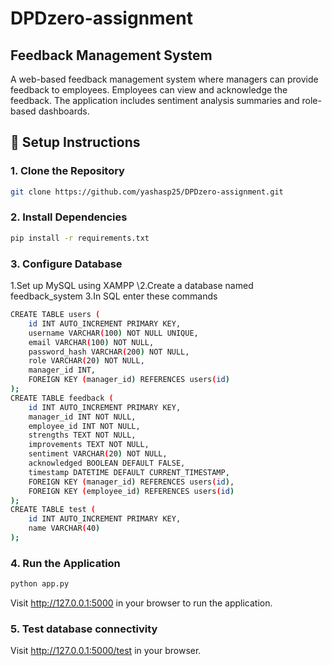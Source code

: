 # DPDzero-assignment

## Feedback Management System

A web-based feedback management system where managers can provide feedback to employees. Employees can view and acknowledge the feedback. The application includes sentiment analysis summaries and role-based dashboards.


## 🧪 Setup Instructions

### 1. Clone the Repository
```bash
git clone https://github.com/yashasp25/DPDzero-assignment.git
```

### 2. Install Dependencies
```bash
pip install -r requirements.txt
```

### 3. Configure Database
1.Set up MySQL using XAMPP 
\2.Create a database named feedback_system
3.In SQL enter these commands
```bash
CREATE TABLE users (
    id INT AUTO_INCREMENT PRIMARY KEY,
    username VARCHAR(100) NOT NULL UNIQUE,
    email VARCHAR(100) NOT NULL,
    password_hash VARCHAR(200) NOT NULL,
    role VARCHAR(20) NOT NULL,
    manager_id INT,
    FOREIGN KEY (manager_id) REFERENCES users(id)
);
CREATE TABLE feedback (
    id INT AUTO_INCREMENT PRIMARY KEY,
    manager_id INT NOT NULL,
    employee_id INT NOT NULL,
    strengths TEXT NOT NULL,
    improvements TEXT NOT NULL,
    sentiment VARCHAR(20) NOT NULL,
    acknowledged BOOLEAN DEFAULT FALSE,
    timestamp DATETIME DEFAULT CURRENT_TIMESTAMP,
    FOREIGN KEY (manager_id) REFERENCES users(id),
    FOREIGN KEY (employee_id) REFERENCES users(id)
);
CREATE TABLE test (
    id INT AUTO_INCREMENT PRIMARY KEY,
    name VARCHAR(40)
);
```
### 4. Run the Application
```bash
python app.py
```
Visit http://127.0.0.1:5000 in your browser to run the application.


### 5. Test database connectivity
Visit http://127.0.0.1:5000/test in your browser.

